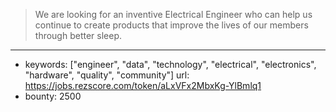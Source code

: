 >We are looking for an inventive Electrical Engineer who can help us continue to create products that improve the lives of our members through better sleep.
------
- keywords: ["engineer", "data", "technology", "electrical", "electronics", "hardware", "quality", "community"]
url: https://jobs.rezscore.com/token/aLxVFx2MbxKg-YlBmlq1
- bounty: 2500
